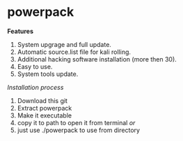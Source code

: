 # powerpack
**Features** <br>
1. System upgrage and full update.
2. Automatic source.list file for kali rolling.
3. Additional hacking software installation (more then 30).
4. Easy to use.
5. System tools update. 


*Installation process*
 1. Download this git
 2. Extract powerpack 
 3. Make it executable 
 4. copy it to path to open it from terminal 
            _or_
 5. just use ./powerpack to use from directory
